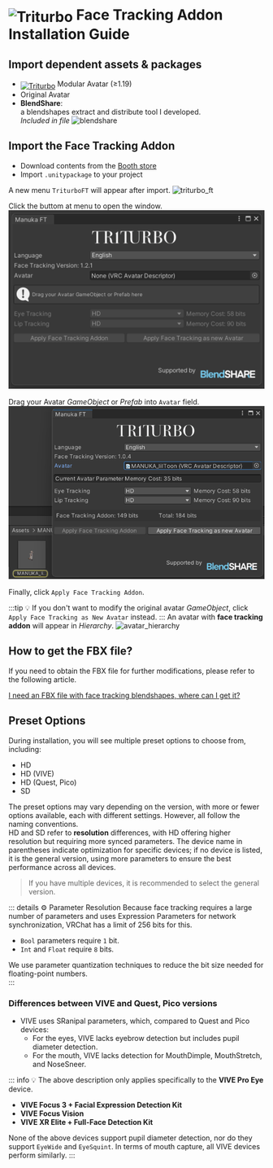 # <img src="/triturbo_logo.png" alt="Triturbo" style="width: 32px; height: 32px; vertical-align: -4px; display: inline;"/> Face Tracking Addon Installation Guide
## Import dependent assets & packages
- [<img src="/modular_avatar_icon.png" alt="Triturbo" style="width: 24px; height: 24px; vertical-align: -4px; display: inline;"/>](https://modular-avatar.nadena.dev/) Modular Avatar (≥1.19)
- Original Avatar
- **BlendShare**:\
  a blendshapes extract and distribute tool I developed.\
*Included in file*
![blendshare](/blendshare_unitypackage.png)
## Import the Face Tracking Addon
- Download contents from the [Booth store](https://triturbo.booth.pm/)
- Import `.unitypackage` to your project

A new menu `TriturboFT` will appear after import.
![triturbo_ft](/triturbo_ft.png)

Click the buttom at menu to open the window.
![ft_window](./assets/ft_window.png)

Drag your Avatar *GameObject* or *Prefab* into `Avatar` field.
![ft_window](./assets/ft_window_avatar.png)

Finally, click `Apply Face Tracking Addon`.

:::tip
💡 If you don't want to modify the original avatar *GameObject*,
click `Apply Face Tracking as New Avatar` instead.
:::
An avatar with **face tracking addon** will appear in *Hierarchy*.
![avatar_hierarchy](/avatar_hierarchy.png)

## How to get the FBX file?
If you need to obtain the FBX file for further modifications, please refer to the following article.

[I need an FBX file with face tracking blendshapes, where can I get it?](blendshare)

## Preset Options
During installation, you will see multiple preset options to choose from, including:
- HD
- HD (VIVE)
- HD (Quest, Pico)
- SD

The preset options may vary depending on the version, with more or fewer options available, each with different settings. However, all follow the naming conventions.  
HD and SD refer to **resolution** differences, with HD offering higher resolution but requiring more synced parameters. The device name in parentheses indicate optimization for specific devices; if no device is listed, it is the general version, using more parameters to ensure the best performance across all devices.  
> If you have multiple devices, it is recommended to select the general version.

::: details ⚙ Parameter Resolution
Because face tracking requires a large number of parameters and uses Expression Parameters for network synchronization, VRChat has a limit of 256 bits for this.  
- `Bool` parameters require `1` bit.  
- `Int` and `Float` require `8` bits.  

We use parameter quantization techniques to reduce the bit size needed for floating-point numbers.  
:::

### Differences between VIVE and Quest, Pico versions
- VIVE uses SRanipal parameters, which, compared to Quest and Pico devices:
  - For the eyes, VIVE lacks eyebrow detection but includes pupil diameter detection.
  - For the mouth, VIVE lacks detection for MouthDimple, MouthStretch, and NoseSneer.

::: info 💡 The above description only applies specifically to the **VIVE Pro Eye** device.
- **VIVE Focus 3 + Facial Expression Detection Kit**
- **VIVE Focus Vision**
- **VIVE XR Elite + Full-Face Detection Kit**

None of the above devices support pupil diameter detection, nor do they support `EyeWide` and `EyeSquint`. In terms of mouth capture, all VIVE devices perform similarly.
:::